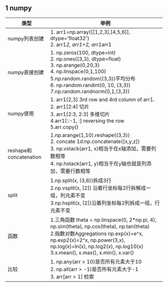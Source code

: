 
## 1 numpy 

|类型|举例|
|--|--|
|numpy列表创建|1. arr1=np.array([[1,2,3],[4,5,6]], dtype='float32') <br> 2. arr1*2, arr1+2, arr1*arr1|
|numpy直接创建|1. np.zeros(100, dtype=int) <br> 2. np.ones((3,3), dtype=float) <br> 3. np.arange(0,20,3) <br> 4. np.linspace(0,1,100) <br> 5.np.random.random((3,3))平均分布 <br> 6. np.random.randint(0, 10, (3,3)) <br> 7.np.random.randnorm(0,1,(3,3))|
|numpy使用|1. arr1[2,3] 3rd row and 4rd column of arr1. <br> 2. arr1[2:4] 切片 <br> 3. arr1[2:3, 2:3] 多维切片 <br>4.arr1[::-1, :] reversing the row <br> 5.arr.copy()|
|reshape和concatenation|1.np.arange(1,10).reshape((3,3)) <br> 2. concate 1d:np.concatenate([x,y,z]) <br> 3. np.vstack(arr1, x)相当于在x轴添加，需要列数相等 <br> 4. np.hstack(arr1, y)相当于在y轴也就是列添加，需要行数相等|
|split|1.np.split(x, (3,6))拆成3行 <br> 2.np.vsplit(x, [2]) 沿着行坐标每2行拆解成一组，列元素不变 <br> 3.np.hsplit(x, [2])沿着列坐标每2列拆成一组，行元素不变|
|函数|1.三角函数 theta = np.linspace(0, 2*np.pi, 4), np.sim(theta), np.cos(theta), np.tan(theta) <br> 2.指数对数Aggregations np.exp(x)=e^x, np.exp2(x)=2^x, np.power(3,x), np.log(x)=ln(x), np.log2(x), np.log10(x)<br> 3.x.mean(), x.max(), x.min(), x.var()|
|比较|1. np.any(arr > 10)是否所有元素大于10 <br> 2. np.all(arr > -1)是否所有元素大于-1 <br> 3. arr[arr > 1] 检索|
